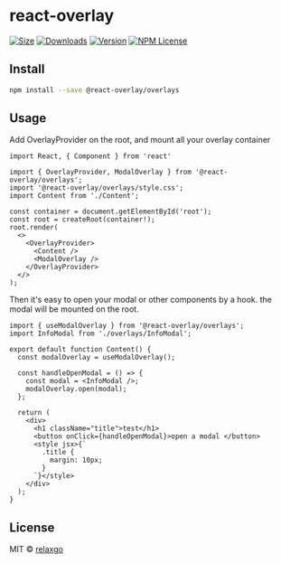 # react-overlay

[![Size](https://img.shields.io/bundlephobia/minzip/@react-overlay/overlays)](https://www.npmjs.com/package/@react-overlay/overlays)
[![Downloads](https://img.shields.io/npm/dw/@react-overlay/overlays)](https://www.npmjs.com/package/@react-overlay/overlays)
[![Version](https://img.shields.io/npm/v/@react-overlay/overlays)](https://www.npmjs.com/package/@react-overlay/overlays)
[![NPM License](https://img.shields.io/npm/l/@react-overlay/overlays)](https://www.npmjs.com/package/@react-overlay/overlays)

## Install

```bash
npm install --save @react-overlay/overlays
```

## Usage

Add OverlayProvider on the root, and mount all your overlay container
```tsx
import React, { Component } from 'react'

import { OverlayProvider, ModalOverlay } from '@react-overlay/overlays';
import '@react-overlay/overlays/style.css';
import Content from './Content';

const container = document.getElementById('root');
const root = createRoot(container!);
root.render(
  <>
    <OverlayProvider>
      <Content />
      <ModalOverlay />
    </OverlayProvider>
  </>
);
```

Then it's easy to open your modal or other components by a hook. the modal will be mounted on the root.
```tsx
import { useModalOverlay } from '@react-overlay/overlays';
import InfoModal from './overlays/InfoModal';

export default function Content() {
  const modalOverlay = useModalOverlay();

  const handleOpenModal = () => {
    const modal = <InfoModal />;
    modalOverlay.open(modal);
  };

  return (
    <div>
      <h1 className="title">test</h1>
      <button onClick={handleOpenModal}>open a modal </button>
      <style jsx>{`
        .title {
          margin: 10px;
        }
      `}</style>
    </div>
  );
}
```

## License

MIT © [relaxgo](https://github.com/relaxgo)
